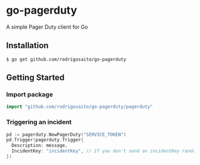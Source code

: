 # go-pagerduty
A simple Pager Duty client for Go

## Installation

```
$ go get github.com/rodrigosaito/go-pagerduty
```

## Getting Started

### Import package

```go
import "github.com/rodrigosaito/go-pagerduty/pagerduty"
```

### Triggering an incident

```go
pd := pagerduty.NewPagerDuty("SERVICE_TOKEN")
pd.Trigger(pagerduty.Trigger{
  Description: message, 
  IncidentKey: "incidentKey", // If you don't send an incidentKey random one will be generated by PagerDuty
})
```

